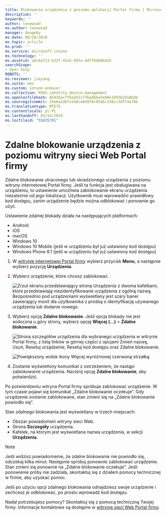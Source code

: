 ```yaml
---
title: Blokowanie urządzenia z poziomu aplikacji Portal firmy | Microsoft Docs
description: ''
keywords: ''
author: lenewsad
ms.author: lanewsad
manager: dougeby
ms.date: 08/28/2018
ms.topic: article
ms.prod: ''
ms.service: microsoft-intune
ms.technology: ''
ms.assetid: adc6af23-b22f-42e5-955a-4dffbdb8b42b
searchScope:
- User help
ROBOTS: ''
ms.reviewer: jieyang
ms.suite: ems
ms.custom: intune-enduser
ms.collection: M365-identity-device-management
ms.openlocfilehash: 85435acffbad3117f6adbbafe60e1993b2d18bdb
ms.sourcegitcommit: 25e6aa3bfce58ce8d9f8c054bc338cc3dff4a78b
ms.translationtype: MTE75
ms.contentlocale: pl-PL
ms.lasthandoff: 03/14/2019
ms.locfileid: "55835781"
---
```

# <a name="remotely-lock-your-device-from-the-company-portal-website"></a>Zdalne blokowanie urządzenia z poziomu witryny sieci Web Portal firmy

Zdalne blokowanie utraconego lub skradzionego urządzenia z poziomu witryny internetowej Portal firmy. Jeśli ta funkcja jest obsługiwana na urządzeniu, to ustawienie umożliwia zablokowanie ekranu urządzenia niezależnie od jego lokalizacji. Użytkownik musi wprowadzić prawidłowy kod dostępu, zanim urządzenie będzie można odblokować i ponownie go użyć.   

Ustawienie zdalnej blokady działa na następujących platformach:

* Android
* iOS
* macOS
* Windows 10
* Windows 10 Mobile (jeśli w urządzeniu był już ustawiony kod dostępu)
* Windows Phone 8.1 (jeśli w urządzeniu był już ustawiony kod dostępu)  

1. W [witrynie internetowej Portal firmy](https://portal.manage.microsoft.com) wybierz przycisk __Menu__, a następnie wybierz pozycję __Urządzenia__.  

2. Wybierz urządzenie, które chcesz zablokować.  

    ![Zrzut ekranu przedstawiający stronę Urządzenia z dwoma kafelkami, które przedstawiają niezidentyfikowane urządzenia z ogólną nazwą. Bezpośrednio pod urządzeniami wyświetlany jest szary baner zawierający monit dla użytkownika z prośbą o identyfikację używanego urządzenia lub dodanie nowego.](./media/rename-reset-device-step2-1808.png) 

3. Wybierz opcję **Zdalne blokowanie**. Jeśli opcja blokady nie jest widoczna u góry strony, wybierz opcję **Więcej (...)** > **Zdalne blokowanie**.  

   ![Strona szczegółów urządzenia dla wybranego urządzenia w witrynie Portal firmy, z listą linków w górnej części z opcjami Zmień nazwę, Usuń, Resetuj urządzenie, Resetuj kod dostępu oraz Zdalne blokowanie. ](./media/rename-reset-device-1808.png) 

    ![Powiększony widok ikony Więcej wyróżnionej czerwoną strzałką.](./media/rename-reset-device-step3-more-1808.png)    

4. Zostanie wyświetlony komunikat z ostrzeżeniem, że nastąpi zablokowanie urządzenia. Naciśnij opcję **Zdalne blokowanie**, aby potwierdzić.

Po potwierdzeniu witryna Portal firmy spróbuje zablokować urządzenie. W tym czasie pojawi się komunikat „Zdalne blokowanie oczekuje”. Gdy urządzenie zostanie zablokowane, stan zmieni się na „Zdalne blokowanie powiodło się”.  

Stan zdalnego blokowania jest wyświetlany w trzech miejscach:

   * Obszar powiadomień witryny sieci Web.
   * Strona **Szczegóły** urządzenia.
   * Kafelek, na którym jest wyświetlana nazwa urządzenia, w sekcji **Urządzenia**.  

> [!Note]
> Jeśli widzisz powiadomienie, że zdalne blokowanie nie powiodło się, odczekaj kilka minut. Następnie spróbuj ponownie zablokować urządzenie. Stan zmieni się ponownie na „Zdalne blokowanie oczekuje”. Jeśli ponowienie próby nie zadziała, skontaktuj się z działem pomocy technicznej w firmie, aby uzyskać pomoc.

Jeśli po użyciu opcji zdalnego blokowania odnajdziesz swoje urządzenie i zechcesz je odblokować, po prostu wprowadź kod dostępu.  

Nadal potrzebujesz pomocy? Skontaktuj się z pomocą techniczną Twojej firmy. Informacje kontaktowe są dostępne w [witrynie sieci Web Portal firmy](https://go.microsoft.com/fwlink/?linkid=2010980).
